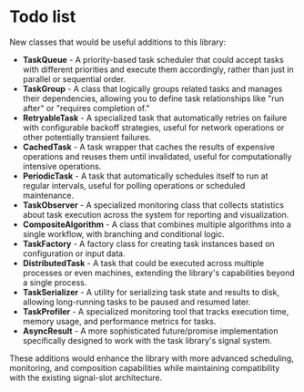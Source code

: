 # Todo list
New classes that would be useful additions to this library:

- **TaskQueue** - A priority-based task scheduler that could accept tasks with different priorities and execute them accordingly, rather than just in parallel or sequential order.
- **TaskGroup** - A class that logically groups related tasks and manages their dependencies, allowing you to define task relationships like "run after" or "requires completion of."
- **RetryableTask** - A specialized task that automatically retries on failure with configurable backoff strategies, useful for network operations or other potentially transient failures.
- **CachedTask** - A task wrapper that caches the results of expensive operations and reuses them until invalidated, useful for computationally intensive operations.
- **PeriodicTask** - A task that automatically schedules itself to run at regular intervals, useful for polling operations or scheduled maintenance.
- **TaskObserver** - A specialized monitoring class that collects statistics about task execution across the system for reporting and visualization.
- **CompositeAlgorithm** - A class that combines multiple algorithms into a single workflow, with branching and conditional logic.
- **TaskFactory** - A factory class for creating task instances based on configuration or input data.
- **DistributedTask** - A task that could be executed across multiple processes or even machines, extending the library's capabilities beyond a single process.
- **TaskSerializer** - A utility for serializing task state and results to disk, allowing long-running tasks to be paused and resumed later.
- **TaskProfiler** - A specialized monitoring tool that tracks execution time, memory usage, and performance metrics for tasks.
- **AsyncResult** - A more sophisticated future/promise implementation specifically designed to work with the task library's signal system.

These additions would enhance the library with more advanced scheduling, monitoring, and composition capabilities while maintaining compatibility with the existing signal-slot architecture.
